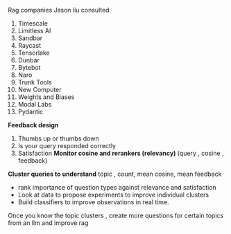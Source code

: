 Rag companies Jason liu consulted
1. Timescale
2. Limitless AI
3. Sandbar
4. Raycast
5. Tensorlake
6. Dunbar
7. Bytebot
8. Naro
9. Trunk Tools
10. New Computer
11. Weights and Biases
12. Modal Labs
13. Pydantic

**Feedback design**
1. Thumbs up or thumbs down 
2. Is your query responded correctly 
3. Satisfaction
**Monitor cosine and rerankers (relevancy)**
(query , cosine , feedback)

**Cluster queries to understand** 
topic , count, mean cosine, mean feedback
- rank importance of question types against relevance and satisfaction 
- Look at data to propose experiments to improve individual clusters 
- Build classifiers to improve observations in real time.

Once you know the topic clusters , create more questions for certain topics from an llm and improve rag
